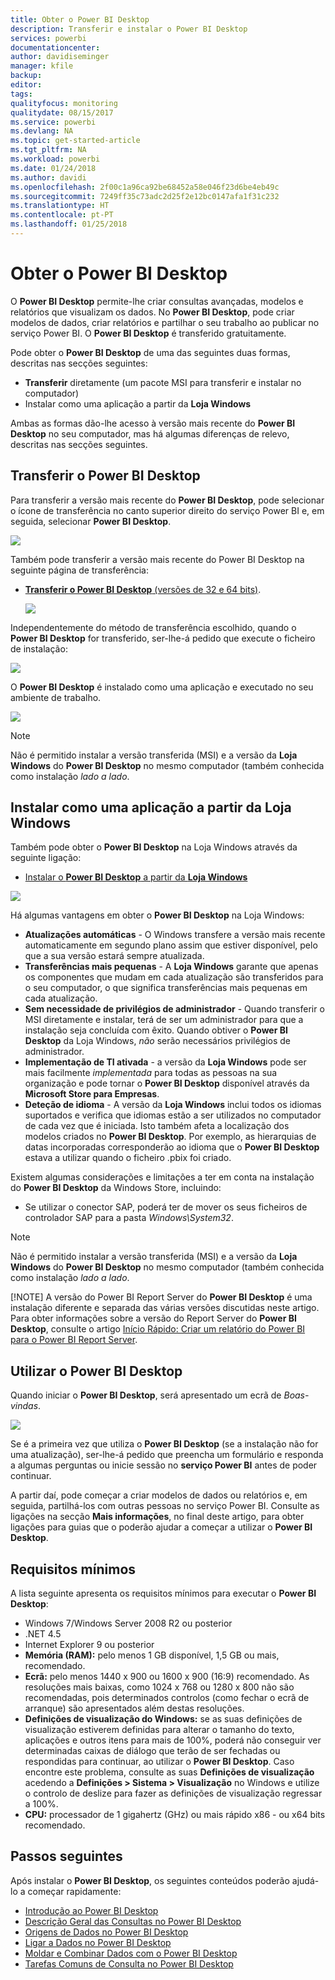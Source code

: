 ```yaml
---
title: Obter o Power BI Desktop
description: Transferir e instalar o Power BI Desktop
services: powerbi
documentationcenter: 
author: davidiseminger
manager: kfile
backup: 
editor: 
tags: 
qualityfocus: monitoring
qualitydate: 08/15/2017
ms.service: powerbi
ms.devlang: NA
ms.topic: get-started-article
ms.tgt_pltfrm: NA
ms.workload: powerbi
ms.date: 01/24/2018
ms.author: davidi
ms.openlocfilehash: 2f00c1a96ca92be68452a58e046f23d6be4eb49c
ms.sourcegitcommit: 7249ff35c73adc2d25f2e12bc0147afa1f31c232
ms.translationtype: HT
ms.contentlocale: pt-PT
ms.lasthandoff: 01/25/2018
---
```

# <a name="get-power-bi-desktop"></a>Obter o Power BI Desktop
O **Power BI Desktop** permite-lhe criar consultas avançadas, modelos e relatórios que visualizam os dados. No **Power BI Desktop**, pode criar modelos de dados, criar relatórios e partilhar o seu trabalho ao publicar no serviço Power BI.  O **Power BI Desktop** é transferido gratuitamente.

Pode obter o **Power BI Desktop** de uma das seguintes duas formas, descritas nas secções seguintes:

* **Transferir** diretamente (um pacote MSI para transferir e instalar no computador)
* Instalar como uma aplicação a partir da **Loja Windows**

Ambas as formas dão-lhe acesso à versão mais recente do **Power BI Desktop** no seu computador, mas há algumas diferenças de relevo, descritas nas secções seguintes.

## <a name="download-power-bi-desktop"></a>Transferir o Power BI Desktop
Para transferir a versão mais recente do **Power BI Desktop**, pode selecionar o ícone de transferência no canto superior direito do serviço Power BI e, em seguida, selecionar **Power BI Desktop**.

![](media/desktop-get-the-desktop/getpbid_downloads.png)

Também pode transferir a versão mais recente do Power BI Desktop na seguinte página de transferência:

* [**Transferir o Power BI Desktop** (versões de 32 e 64 bits)](https://powerbi.microsoft.com/desktop).
  
  [![](media/service-admin-power-bi-security/PBI_Security_01.png)](https://powerbi.microsoft.com/desktop)

Independentemente do método de transferência escolhido, quando o **Power BI Desktop** for transferido, ser-lhe-á pedido que execute o ficheiro de instalação:

![](media/desktop-get-the-desktop/getpbid_3.png)

O **Power BI Desktop** é instalado como uma aplicação e executado no seu ambiente de trabalho.

![](media/desktop-get-the-desktop/designer_gsg_install.png)

> [!NOTE]
> Não é permitido instalar a versão transferida (MSI) e a versão da **Loja Windows** do **Power BI Desktop** no mesmo computador (também conhecida como instalação *lado a lado*.
> 
> 

## <a name="install-as-an-app-from-the-windows-store"></a>Instalar como uma aplicação a partir da Loja Windows
Também pode obter o **Power BI Desktop** na Loja Windows através da seguinte ligação:

* [Instalar o **Power BI Desktop** a partir da **Loja Windows**](http://aka.ms/pbidesktopstore)

![](media/desktop-get-the-desktop/getpbid_04.png)

Há algumas vantagens em obter o **Power BI Desktop** na Loja Windows:

* **Atualizações automáticas** - O Windows transfere a versão mais recente automaticamente em segundo plano assim que estiver disponível, pelo que a sua versão estará sempre atualizada.
* **Transferências mais pequenas** - A **Loja Windows** garante que apenas os componentes que mudam em cada atualização são transferidos para o seu computador, o que significa transferências mais pequenas em cada atualização.
* **Sem necessidade de privilégios de administrador** - Quando transferir o MSI diretamente e instalar, terá de ser um administrador para que a instalação seja concluída com êxito. Quando obtiver o **Power BI Desktop** da Loja Windows, *não* serão necessários privilégios de administrador.
* **Implementação de TI ativada** - a versão da **Loja Windows** pode ser mais facilmente *implementada* para todas as pessoas na sua organização e pode tornar o **Power BI Desktop** disponível através da **Microsoft Store para Empresas**.
* **Deteção de idioma** - A versão da **Loja Windows** inclui todos os idiomas suportados e verifica que idiomas estão a ser utilizados no computador de cada vez que é iniciada. Isto também afeta a localização dos modelos criados no **Power BI Desktop**. Por exemplo, as hierarquias de datas incorporadas corresponderão ao idioma que o **Power BI Desktop** estava a utilizar quando o ficheiro .pbix foi criado.

Existem algumas considerações e limitações a ter em conta na instalação do **Power BI Desktop** da Windows Store, incluindo:

* Se utilizar o conector SAP, poderá ter de mover os seus ficheiros de controlador SAP para a pasta *Windows\System32*.

> [!NOTE]
> Não é permitido instalar a versão transferida (MSI) e a versão da **Loja Windows** do **Power BI Desktop** no mesmo computador (também conhecida como instalação *lado a lado*.
> 
> [!NOTE]
> A versão do Power BI Report Server do **Power BI Desktop** é uma instalação diferente e separada das várias versões discutidas neste artigo. Para obter informações sobre a versão do Report Server do **Power BI Desktop**, consulte o artigo [Início Rápido: Criar um relatório do Power BI para o Power BI Report Server](report-server/quickstart-create-powerbi-report.md).
> 
> 

## <a name="using-power-bi-desktop"></a>Utilizar o Power BI Desktop
Quando iniciar o **Power BI Desktop**, será apresentado um ecrã de *Boas-vindas*.

![](media/desktop-get-the-desktop/getpbid_05.png)

Se é a primeira vez que utiliza o **Power BI Desktop** (se a instalação não for uma atualização), ser-lhe-á pedido que preencha um formulário e responda a algumas perguntas ou inicie sessão no **serviço Power BI** antes de poder continuar.

A partir daí, pode começar a criar modelos de dados ou relatórios e, em seguida, partilhá-los com outras pessoas no serviço Power BI. Consulte as ligações na secção **Mais informações**, no final deste artigo, para obter ligações para guias que o poderão ajudar a começar a utilizar o **Power BI Desktop**.

## <a name="minimum-requirements"></a>Requisitos mínimos
A lista seguinte apresenta os requisitos mínimos para executar o **Power BI Desktop**:

* Windows 7/Windows Server 2008 R2 ou posterior
* .NET 4.5
* Internet Explorer 9 ou posterior
* **Memória (RAM):** pelo menos 1 GB disponível, 1,5 GB ou mais, recomendado.
* **Ecrã:** pelo menos 1440 x 900 ou 1600 x 900 (16:9) recomendado. As resoluções mais baixas, como 1024 x 768 ou 1280 x 800 não são recomendadas, pois determinados controlos (como fechar o ecrã de arranque) são apresentados além destas resoluções.
* **Definições de visualização do Windows:** se as suas definições de visualização estiverem definidas para alterar o tamanho do texto, aplicações e outros itens para mais de 100%, poderá não conseguir ver determinadas caixas de diálogo que terão de ser fechadas ou respondidas para continuar, ao utilizar o **Power BI Desktop**. Caso encontre este problema, consulte as suas **Definições de visualização** acedendo a **Definições > Sistema > Visualização** no Windows e utilize o controlo de deslize para fazer as definições de visualização regressar a 100%.
* **CPU:** processador de 1 gigahertz (GHz) ou mais rápido x86 - ou x64 bits recomendado.

## <a name="next-steps"></a>Passos seguintes
Após instalar o **Power BI Desktop**, os seguintes conteúdos poderão ajudá-lo a começar rapidamente:

* [Introdução ao Power BI Desktop](desktop-getting-started.md)
* [Descrição Geral das Consultas no Power BI Desktop](desktop-query-overview.md)
* [Origens de Dados no Power BI Desktop](desktop-data-sources.md)
* [Ligar a Dados no Power BI Desktop](desktop-connect-to-data.md)
* [Moldar e Combinar Dados com o Power BI Desktop](desktop-shape-and-combine-data.md)
* [Tarefas Comuns de Consulta no Power BI Desktop](desktop-common-query-tasks.md)   

